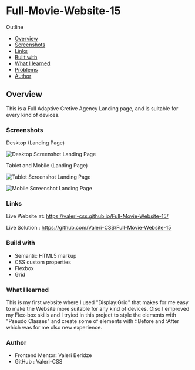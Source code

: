 # Full-Movie-Website-15

Outline

- [Overview](#overview)
- [Screenshots](#screenshots)
- [Links](#links)
- [Built with](#built-with)
- [What I learned](#what-i-learned)
- [Problems](#Problems)
- [Author](#author)


## Overview
This is a Full Adaptive Cretive Agency Landing page, and is suitable for every kind of devices. 

### Screenshots

Desktop (Landing Page)


![Desktop Screenshot Landing Page](https://github.com/Valeri-CSS/Full-Movie-Website-15/assets/116646278/34e578b1-05ed-4592-90b8-6eeb210188ed)


Tablet and Mobile (Landing Page)

![Tablet Screenshot Landing Page](https://github.com/Valeri-CSS/Full-Movie-Website-15/assets/116646278/91ea98f3-4bf2-4cc0-8dfd-0c1d26eb266e)

![Mobile Screenshot Landing Page](https://github.com/Valeri-CSS/Full-Movie-Website-15/assets/116646278/c58d621d-2a54-4ce8-99e6-16f3c920c0a2)





### Links

Live Website at: https://valeri-css.github.io/Full-Movie-Website-15/

Live Solution : https://github.com/Valeri-CSS/Full-Movie-Website-15


### Build with

- Semantic HTML5 markup
- CSS custom properties
- Flexbox
- Grid

### What I learned

This is my first website  where I used "Display:Grid" that makes for me easy to make the Website more suitable for any kind of devices. Olso I emproved my Flex-box skills and I tryied in this project to style the elements with "Pseudo Classes" and create some of elements with ::Before and :After which was for me olso new experience.

### Author

- Frontend Mentor: Valeri Beridze 
- GitHub : Valeri-CSS



